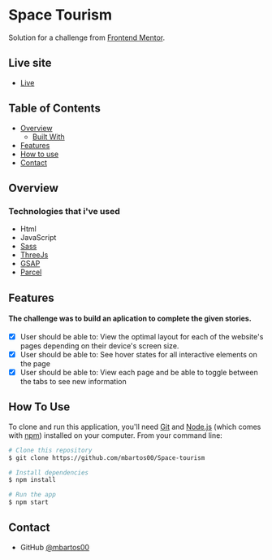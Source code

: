 # Space Tourism

<div align="left">
   Solution for a challenge from  <a href="https://www.frontendmentor.io/challenges/space-tourism-multipage-website-gRWj1URZ3" target="_blank">Frontend Mentor</a>.
</div>

## Live site

- [Live](https://61d19c3187cc537d9dec2b03--confident-ritchie-6f430b.netlify.app)

## Table of Contents

- [Overview](#overview)
  - [Built With](#technologies-that-ive-used)
- [Features](#features)
- [How to use](#how-to-use)
- [Contact](#contact)

## Overview

### Technologies that i've used

- Html
- JavaScript
- [Sass](https://sass-lang.com)
- [ThreeJs](https://threejs.org)
- [GSAP](https://greensock.com/gsap/)
- [Parcel](https://parceljs.org)

## Features

#### The challenge was to build an aplication to complete the given stories.

- [x] User should be able to: View the optimal layout for each of the website's pages depending on their device's screen size.
- [x] User should be able to: See hover states for all interactive elements on the page
- [x] User should be able to: View each page and be able to toggle between the tabs to see new information

## How To Use

To clone and run this application, you'll need [Git](https://git-scm.com) and [Node.js](https://nodejs.org/en/download/) (which comes with [npm](http://npmjs.com)) installed on your computer. From your command line:

```bash
# Clone this repository
$ git clone https://github.com/mbartos00/Space-tourism

# Install dependencies
$ npm install

# Run the app
$ npm start
```

## Contact

- GitHub [@mbartos00](https://https://github.com/mbartos00)
